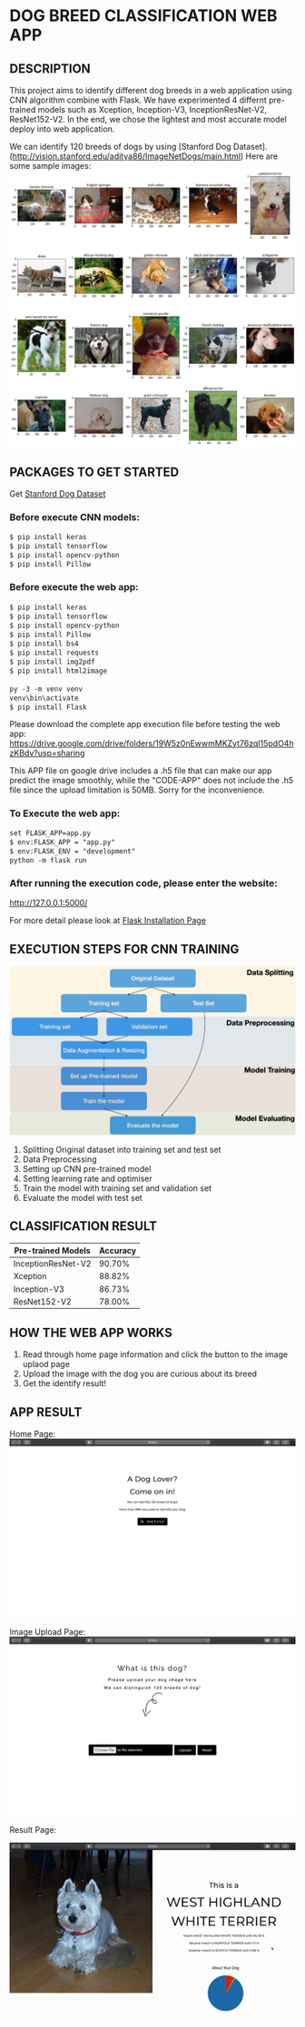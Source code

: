 # DOG BREED CLASSIFICATION WEB APP

## DESCRIPTION

This project aims to identify different dog breeds in a web application using CNN algorithm combine with Flask.
We have experimented 4 differnt pre-trained models such as Xception, Inception-V3, InceptionResNet-V2, ResNet152-V2.
In the end, we chose the lightest and most accurate model deploy into web application.

We can identify 120 breeds of dogs by using [Stanford Dog Dataset].(http://vision.stanford.edu/aditya86/ImageNetDogs/main.html)
Here are some sample images:
![dogs](sample.png)

## PACKAGES TO GET STARTED

Get [Stanford Dog Dataset](http://vision.stanford.edu/aditya86/ImageNetDogs/main.html)


### Before execute CNN models:
```
$ pip install keras
$ pip install tensorflow
$ pip install opencv-python
$ pip install Pillow
```

### Before execute the web app:

```
$ pip install keras
$ pip install tensorflow
$ pip install opencv-python
$ pip install Pillow
$ pip install bs4
$ pip install requests
$ pip install img2pdf
$ pip install html2image

py -3 -m venv venv
venv\bin\activate
$ pip install Flask
```

Please download the complete app execution file before testing the web app: 
https://drive.google.com/drive/folders/19W5z0nEwwmMKZyt76zqI15pdO4hzKBdv?usp=sharing

This APP file on google drive includes a .h5 file that can make our app predict the image smoothly, while the "CODE-APP" does not include the .h5 file since the upload limitation is 50MB.
Sorry for the inconvenience.


### To Execute the web app:
```
set FLASK_APP=app.py
$ env:FLASK_APP = "app.py"
$ env:FLASK_ENV = "development"
python -m flask run
```
### After running the execution code, please enter the website:
http://127.0.0.1:5000/

For more detail please look at [Flask Installation Page](https://flask.palletsprojects.com/en/2.1.x/installation/)

## EXECUTION STEPS FOR CNN TRAINING

![process](process.png)

1. Splitting Original dataset into training set and test set
2. Data Preprocessing
3. Setting up CNN pre-trained model
4. Setting learning rate and optimiser
5. Train the model with training set and validation set
6. Evaluate the model with test set

## CLASSIFICATION RESULT

Pre-trained Models | Accuracy | 
--- | --- | 
InceptionResNet-V2 | 90.70% | 
Xception | 88.82% | 
Inception-V3 | 86.73% |
ResNet152-V2 | 78.00% | 

## HOW THE WEB APP WORKS
1. Read through home page information and click the button to the image uplaod page
2. Upload the image with the dog you are curious about its breed
3. Get the identify result!


## APP RESULT
Home Page:
![1](app1.png)

Image Upload Page:
![2](app2.png)

Result Page:

![3](ezgif-5-8c89fd8200.gif)
